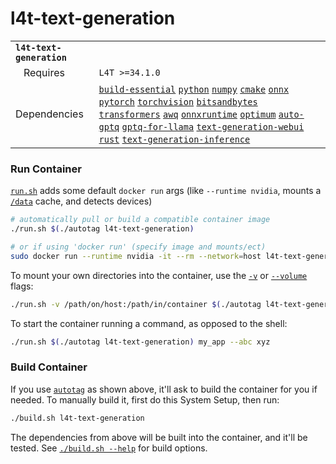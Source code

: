 # l4t-text-generation

|            |            |
|------------|------------|
| **`l4t-text-generation`** | |
| &nbsp;&nbsp; Requires | `L4T >=34.1.0` |
| Dependencies | [`build-essential`](/packages/build-essential) [`python`](/packages/python) [`numpy`](/packages/numpy) [`cmake`](/packages/cmake/cmake_pip) [`onnx`](/packages/onnx) [`pytorch`](/packages/pytorch) [`torchvision`](/packages/pytorch/torchvision) [`bitsandbytes`](/packages/llm/bitsandbytes) [`transformers`](/packages/llm/transformers) [`awq`](/packages/llm/awq) [`onnxruntime`](/packages/onnxruntime) [`optimum`](/packages/llm/optimum) [`auto-gptq`](/packages/llm/auto-gptq) [`gptq-for-llama`](/packages/llm/gptq-for-llama) [`text-generation-webui`](/packages/llm/text-generation-webui) [`rust`](/packages/rust) [`text-generation-inference`](/packages/llm/text-generation-inference) |

### Run Container
[`run.sh`](/run.sh) adds some default `docker run` args (like `--runtime nvidia`, mounts a [`/data`](/data) cache, and detects devices)
```bash
# automatically pull or build a compatible container image
./run.sh $(./autotag l4t-text-generation)

# or if using 'docker run' (specify image and mounts/ect)
sudo docker run --runtime nvidia -it --rm --network=host l4t-text-generation:35.2.1

```
To mount your own directories into the container, use the [`-v`](https://docs.docker.com/engine/reference/commandline/run/#volume) or [`--volume`](https://docs.docker.com/engine/reference/commandline/run/#volume) flags:
```bash
./run.sh -v /path/on/host:/path/in/container $(./autotag l4t-text-generation)
```
To start the container running a command, as opposed to the shell:
```bash
./run.sh $(./autotag l4t-text-generation) my_app --abc xyz
```
### Build Container
If you use [`autotag`](/autotag) as shown above, it'll ask to build the container for you if needed.  To manually build it, first do this System Setup, then run:
```bash
./build.sh l4t-text-generation
```
The dependencies from above will be built into the container, and it'll be tested.  See [`./build.sh --help`](/jetson_containers/build.py) for build options.
